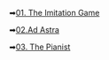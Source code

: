➡[01. The Imitation Game](https://judge.softuni.org/Contests/Practice/DownloadResource/40361)

➡[02.Ad Astra](https://judge.softuni.org/Contests/Practice/DownloadResource/40362)

➡[03. The Pianist](https://judge.softuni.org/Contests/Practice/DownloadResource/40363) 

